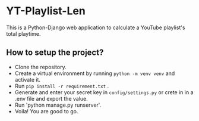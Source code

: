 # YT-Playlist-Len
This is a Python-Django web application to calculate a YouTube playlist's total playtime. 

## How to setup the project?
- Clone the repository.
- Create a virtual environment by running `python -m venv venv` and activate it.
- Run `pip install -r requirement.txt` .
- Generate and enter your secret key in `config/settings.py` or crete in in a .env file and export the value.
- Run 'python manage.py runserver'.
- Voila! You are good to go.
